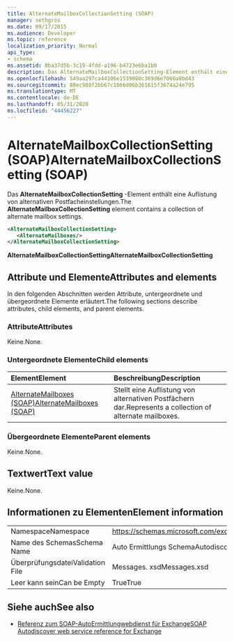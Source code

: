 ```yaml
---
title: AlternateMailboxCollectionSetting (SOAP)
manager: sethgros
ms.date: 09/17/2015
ms.audience: Developer
ms.topic: reference
localization_priority: Normal
api_type:
- schema
ms.assetid: 0ba37d5b-3c19-4fdd-a196-b4723e6ba1b0
description: Das AlternateMailboxCollectionSetting-Element enthält eine Auflistung von alternativen Postfacheinstellungen.
ms.openlocfilehash: 549aa297ca44106e1539080c369d6e7060a0bd43
ms.sourcegitcommit: 88ec988f2bb67c1866d06b361615f3674a24e795
ms.translationtype: MT
ms.contentlocale: de-DE
ms.lasthandoff: 05/31/2020
ms.locfileid: "44456227"
---
```

# <a name="alternatemailboxcollectionsetting-soap"></a><span data-ttu-id="ffb5b-103">AlternateMailboxCollectionSetting (SOAP)</span><span class="sxs-lookup"><span data-stu-id="ffb5b-103">AlternateMailboxCollectionSetting (SOAP)</span></span>

<span data-ttu-id="ffb5b-104">Das **AlternateMailboxCollectionSetting** -Element enthält eine Auflistung von alternativen Postfacheinstellungen.</span><span class="sxs-lookup"><span data-stu-id="ffb5b-104">The **AlternateMailboxCollectionSetting** element contains a collection of alternate mailbox settings.</span></span> 
  
```XML
<AlternateMailboxCollectionSetting>
   <AlternateMailboxes/>
</AlternateMailboxCollectionSetting>
```

 <span data-ttu-id="ffb5b-105">**AlternateMailboxCollectionSetting**</span><span class="sxs-lookup"><span data-stu-id="ffb5b-105">**AlternateMailboxCollectionSetting**</span></span>
## <a name="attributes-and-elements"></a><span data-ttu-id="ffb5b-106">Attribute und Elemente</span><span class="sxs-lookup"><span data-stu-id="ffb5b-106">Attributes and elements</span></span>

<span data-ttu-id="ffb5b-107">In den folgenden Abschnitten werden Attribute, untergeordnete und übergeordnete Elemente erläutert.</span><span class="sxs-lookup"><span data-stu-id="ffb5b-107">The following sections describe attributes, child elements, and parent elements.</span></span>
  
### <a name="attributes"></a><span data-ttu-id="ffb5b-108">Attribute</span><span class="sxs-lookup"><span data-stu-id="ffb5b-108">Attributes</span></span>

<span data-ttu-id="ffb5b-109">Keine.</span><span class="sxs-lookup"><span data-stu-id="ffb5b-109">None.</span></span>
  
### <a name="child-elements"></a><span data-ttu-id="ffb5b-110">Untergeordnete Elemente</span><span class="sxs-lookup"><span data-stu-id="ffb5b-110">Child elements</span></span>

|<span data-ttu-id="ffb5b-111">**Element**</span><span class="sxs-lookup"><span data-stu-id="ffb5b-111">**Element**</span></span>|<span data-ttu-id="ffb5b-112">**Beschreibung**</span><span class="sxs-lookup"><span data-stu-id="ffb5b-112">**Description**</span></span>|
|:-----|:-----|
|[<span data-ttu-id="ffb5b-113">AlternateMailboxes (SOAP)</span><span class="sxs-lookup"><span data-stu-id="ffb5b-113">AlternateMailboxes (SOAP)</span></span>](alternatemailboxes-soap.md) <br/> |<span data-ttu-id="ffb5b-114">Stellt eine Auflistung von alternativen Postfächern dar.</span><span class="sxs-lookup"><span data-stu-id="ffb5b-114">Represents a collection of alternate mailboxes.</span></span>  <br/> |
   
### <a name="parent-elements"></a><span data-ttu-id="ffb5b-115">Übergeordnete Elemente</span><span class="sxs-lookup"><span data-stu-id="ffb5b-115">Parent elements</span></span>

<span data-ttu-id="ffb5b-116">Keine.</span><span class="sxs-lookup"><span data-stu-id="ffb5b-116">None.</span></span>
  
## <a name="text-value"></a><span data-ttu-id="ffb5b-117">Textwert</span><span class="sxs-lookup"><span data-stu-id="ffb5b-117">Text value</span></span>

<span data-ttu-id="ffb5b-118">Keine.</span><span class="sxs-lookup"><span data-stu-id="ffb5b-118">None.</span></span>
  
## <a name="element-information"></a><span data-ttu-id="ffb5b-119">Informationen zu Elementen</span><span class="sxs-lookup"><span data-stu-id="ffb5b-119">Element information</span></span>

|||
|:-----|:-----|
|<span data-ttu-id="ffb5b-120">Namespace</span><span class="sxs-lookup"><span data-stu-id="ffb5b-120">Namespace</span></span>  <br/> |https://schemas.microsoft.com/exchange/2010/Autodiscover  <br/> |
|<span data-ttu-id="ffb5b-121">Name des Schemas</span><span class="sxs-lookup"><span data-stu-id="ffb5b-121">Schema Name</span></span>  <br/> |<span data-ttu-id="ffb5b-122">Auto Ermittlungs Schema</span><span class="sxs-lookup"><span data-stu-id="ffb5b-122">Autodiscover schema</span></span>  <br/> |
|<span data-ttu-id="ffb5b-123">Überprüfungsdatei</span><span class="sxs-lookup"><span data-stu-id="ffb5b-123">Validation File</span></span>  <br/> |<span data-ttu-id="ffb5b-124">Messages. xsd</span><span class="sxs-lookup"><span data-stu-id="ffb5b-124">Messages.xsd</span></span>  <br/> |
|<span data-ttu-id="ffb5b-125">Leer kann sein</span><span class="sxs-lookup"><span data-stu-id="ffb5b-125">Can be Empty</span></span>  <br/> |<span data-ttu-id="ffb5b-126">True</span><span class="sxs-lookup"><span data-stu-id="ffb5b-126">True</span></span>  <br/> |
   
## <a name="see-also"></a><span data-ttu-id="ffb5b-127">Siehe auch</span><span class="sxs-lookup"><span data-stu-id="ffb5b-127">See also</span></span>

- [<span data-ttu-id="ffb5b-128">Referenz zum SOAP-AutoErmittlungwebdienst für Exchange</span><span class="sxs-lookup"><span data-stu-id="ffb5b-128">SOAP Autodiscover web service reference for Exchange</span></span>](soap-autodiscover-web-service-reference-for-exchange.md)


